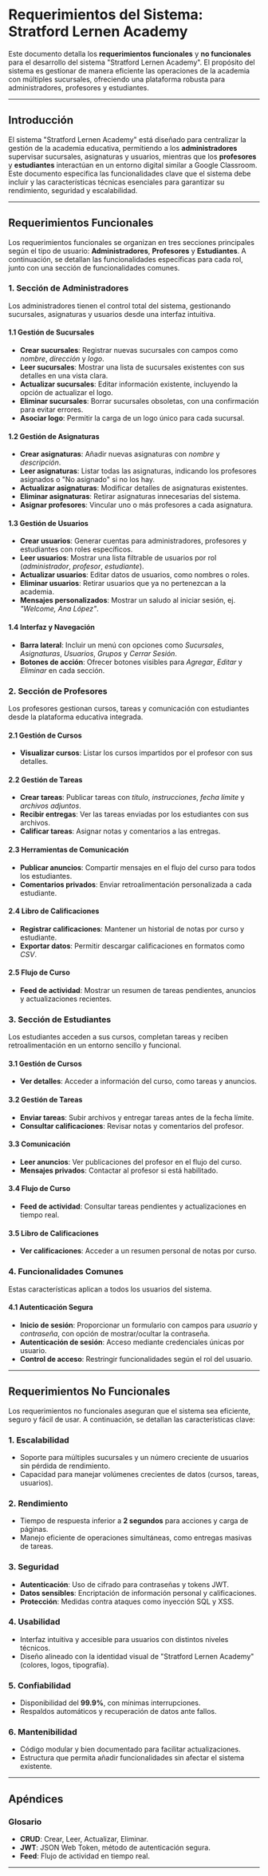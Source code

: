 # Requerimientos del Sistema: Stratford Lernen Academy

Este documento detalla los **requerimientos funcionales** y **no funcionales** para el desarrollo del sistema "Stratford Lernen Academy". El propósito del sistema es gestionar de manera eficiente las operaciones de la academia con múltiples sucursales, ofreciendo una plataforma robusta para administradores, profesores y estudiantes.

---

## Introducción

El sistema "Stratford Lernen Academy" está diseñado para centralizar la gestión de la academia educativa, permitiendo a los **administradores** supervisar sucursales, asignaturas y usuarios, mientras que los **profesores** y **estudiantes** interactúan en un entorno digital similar a Google Classroom. Este documento especifica las funcionalidades clave que el sistema debe incluir y las características técnicas esenciales para garantizar su rendimiento, seguridad y escalabilidad.

---

## Requerimientos Funcionales

Los requerimientos funcionales se organizan en tres secciones principales según el tipo de usuario: **Administradores**, **Profesores** y **Estudiantes**. A continuación, se detallan las funcionalidades específicas para cada rol, junto con una sección de funcionalidades comunes.

### 1. Sección de Administradores

Los administradores tienen el control total del sistema, gestionando sucursales, asignaturas y usuarios desde una interfaz intuitiva.

#### 1.1 Gestión de Sucursales

- **Crear sucursales**: Registrar nuevas sucursales con campos como _nombre_, _dirección_ y _logo_.
- **Leer sucursales**: Mostrar una lista de sucursales existentes con sus detalles en una vista clara.
- **Actualizar sucursales**: Editar información existente, incluyendo la opción de actualizar el logo.
- **Eliminar sucursales**: Borrar sucursales obsoletas, con una confirmación para evitar errores.
- **Asociar logo**: Permitir la carga de un logo único para cada sucursal.

#### 1.2 Gestión de Asignaturas

- **Crear asignaturas**: Añadir nuevas asignaturas con _nombre_ y _descripción_.
- **Leer asignaturas**: Listar todas las asignaturas, indicando los profesores asignados o "No asignado" si no los hay.
- **Actualizar asignaturas**: Modificar detalles de asignaturas existentes.
- **Eliminar asignaturas**: Retirar asignaturas innecesarias del sistema.
- **Asignar profesores**: Vincular uno o más profesores a cada asignatura.

#### 1.3 Gestión de Usuarios

- **Crear usuarios**: Generar cuentas para administradores, profesores y estudiantes con roles específicos.
- **Leer usuarios**: Mostrar una lista filtrable de usuarios por rol (_administrador_, _profesor_, _estudiante_).
- **Actualizar usuarios**: Editar datos de usuarios, como nombres o roles.
- **Eliminar usuarios**: Retirar usuarios que ya no pertenezcan a la academia.
- **Mensajes personalizados**: Mostrar un saludo al iniciar sesión, ej. _"Welcome, Ana López"_.

#### 1.4 Interfaz y Navegación

- **Barra lateral**: Incluir un menú con opciones como _Sucursales_, _Asignaturas_, _Usuarios_, _Grupos_ y _Cerrar Sesión_.
- **Botones de acción**: Ofrecer botones visibles para _Agregar_, _Editar_ y _Eliminar_ en cada sección.

### 2. Sección de Profesores

Los profesores gestionan cursos, tareas y comunicación con estudiantes desde la plataforma educativa integrada.

#### 2.1 Gestión de Cursos

- **Visualizar cursos**: Listar los cursos impartidos por el profesor con sus detalles.

#### 2.2 Gestión de Tareas

- **Crear tareas**: Publicar tareas con _título_, _instrucciones_, _fecha límite_ y _archivos adjuntos_.
- **Recibir entregas**: Ver las tareas enviadas por los estudiantes con sus archivos.
- **Calificar tareas**: Asignar notas y comentarios a las entregas.

#### 2.3 Herramientas de Comunicación

- **Publicar anuncios**: Compartir mensajes en el flujo del curso para todos los estudiantes.
- **Comentarios privados**: Enviar retroalimentación personalizada a cada estudiante.

#### 2.4 Libro de Calificaciones

- **Registrar calificaciones**: Mantener un historial de notas por curso y estudiante.
- **Exportar datos**: Permitir descargar calificaciones en formatos como _CSV_.

#### 2.5 Flujo de Curso

- **Feed de actividad**: Mostrar un resumen de tareas pendientes, anuncios y actualizaciones recientes.

### 3. Sección de Estudiantes

Los estudiantes acceden a sus cursos, completan tareas y reciben retroalimentación en un entorno sencillo y funcional.

#### 3.1 Gestión de Cursos

- **Ver detalles**: Acceder a información del curso, como tareas y anuncios.

#### 3.2 Gestión de Tareas

- **Enviar tareas**: Subir archivos y entregar tareas antes de la fecha límite.
- **Consultar calificaciones**: Revisar notas y comentarios del profesor.

#### 3.3 Comunicación

- **Leer anuncios**: Ver publicaciones del profesor en el flujo del curso.
- **Mensajes privados**: Contactar al profesor si está habilitado.

#### 3.4 Flujo de Curso

- **Feed de actividad**: Consultar tareas pendientes y actualizaciones en tiempo real.

#### 3.5 Libro de Calificaciones

- **Ver calificaciones**: Acceder a un resumen personal de notas por curso.

### 4. Funcionalidades Comunes

Estas características aplican a todos los usuarios del sistema.

#### 4.1 Autenticación Segura

- **Inicio de sesión**: Proporcionar un formulario con campos para _usuario_ y _contraseña_, con opción de mostrar/ocultar la contraseña.
- **Autenticación de sesión**: Acceso mediante credenciales únicas por usuario.
- **Control de acceso**: Restringir funcionalidades según el rol del usuario.

---

## Requerimientos No Funcionales

Los requerimientos no funcionales aseguran que el sistema sea eficiente, seguro y fácil de usar. A continuación, se detallan las características clave:

### 1. Escalabilidad

- Soporte para múltiples sucursales y un número creciente de usuarios sin pérdida de rendimiento.
- Capacidad para manejar volúmenes crecientes de datos (cursos, tareas, usuarios).

### 2. Rendimiento

- Tiempo de respuesta inferior a **2 segundos** para acciones y carga de páginas.
- Manejo eficiente de operaciones simultáneas, como entregas masivas de tareas.

### 3. Seguridad

- **Autenticación**: Uso de cifrado para contraseñas y tokens JWT.
- **Datos sensibles**: Encriptación de información personal y calificaciones.
- **Protección**: Medidas contra ataques como inyección SQL y XSS.

### 4. Usabilidad

- Interfaz intuitiva y accesible para usuarios con distintos niveles técnicos.
- Diseño alineado con la identidad visual de "Stratford Lernen Academy" (colores, logos, tipografía).

### 5. Confiabilidad

- Disponibilidad del **99.9%**, con mínimas interrupciones.
- Respaldos automáticos y recuperación de datos ante fallos.

### 6. Mantenibilidad

- Código modular y bien documentado para facilitar actualizaciones.
- Estructura que permita añadir funcionalidades sin afectar el sistema existente.

---

## Apéndices

### Glosario

- **CRUD**: Crear, Leer, Actualizar, Eliminar.
- **JWT**: JSON Web Token, método de autenticación segura.
- **Feed**: Flujo de actividad en tiempo real.

---
